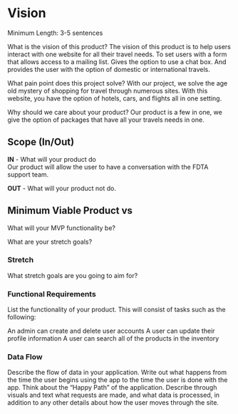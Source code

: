 # Vision

Minimum Length: 3-5 sentences

What is the vision of this product?
The vision of this product is to help users interact with one website for all their travel needs. To set users with a form that allows access to a mailing list. Gives the option to use a chat box. And provides the user with the option of domestic or international travels.

What pain point does this project solve?
With our project, we solve the age old mystery of shopping for travel through numerous sites. With this website, you have the option of hotels, cars, and flights all in one setting.

Why should we care about your product? 
Our product is a few in one, we give the option of packages that have all your travels needs in one.  

## Scope (In/Out)

**IN** - What will your product do
<br>
Our product will allow the user to have a conversation with the FDTA support team.


**OUT** - What will your product not do.


## Minimum Viable Product vs
What will your MVP functionality be?

What are your stretch goals?

### Stretch
What stretch goals are you going to aim for?

### Functional Requirements
List the functionality of your product. This will consist of tasks such as the following:

An admin can create and delete user accounts
A user can update their profile information
A user can search all of the products in the inventory

### Data Flow
Describe the flow of data in your application. Write out what happens from the time the user begins using the app to the time the user is done with the app. Think about the “Happy Path” of the application. Describe through visuals and text what requests are made, and what data is processed, in addition to any other details about how the user moves through the site.
